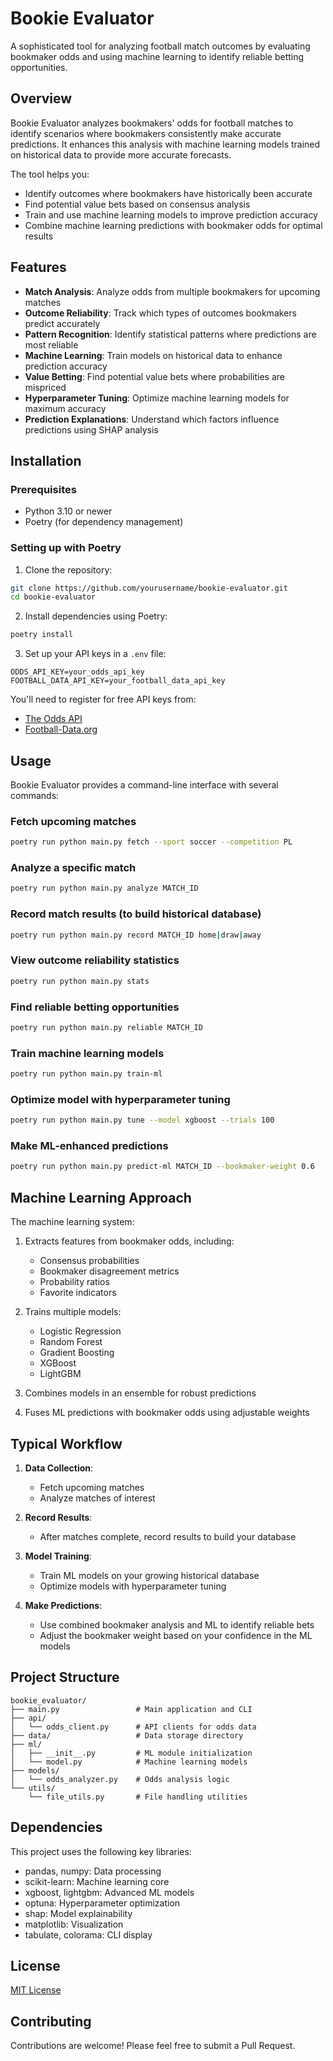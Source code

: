 # Bookie Evaluator

A sophisticated tool for analyzing football match outcomes by evaluating bookmaker odds and using machine learning to identify reliable betting opportunities.

## Overview

Bookie Evaluator analyzes bookmakers' odds for football matches to identify scenarios where bookmakers consistently make accurate predictions. It enhances this analysis with machine learning models trained on historical data to provide more accurate forecasts.

The tool helps you:
- Identify outcomes where bookmakers have historically been accurate
- Find potential value bets based on consensus analysis
- Train and use machine learning models to improve prediction accuracy
- Combine machine learning predictions with bookmaker odds for optimal results

## Features

- **Match Analysis**: Analyze odds from multiple bookmakers for upcoming matches
- **Outcome Reliability**: Track which types of outcomes bookmakers predict accurately
- **Pattern Recognition**: Identify statistical patterns where predictions are most reliable
- **Machine Learning**: Train models on historical data to enhance prediction accuracy
- **Value Betting**: Find potential value bets where probabilities are mispriced
- **Hyperparameter Tuning**: Optimize machine learning models for maximum accuracy
- **Prediction Explanations**: Understand which factors influence predictions using SHAP analysis

## Installation

### Prerequisites

- Python 3.10 or newer
- Poetry (for dependency management)

### Setting up with Poetry

1. Clone the repository:
```bash
git clone https://github.com/yourusername/bookie-evaluator.git
cd bookie-evaluator
```

2. Install dependencies using Poetry:
```bash
poetry install
```

3. Set up your API keys in a `.env` file:
```
ODDS_API_KEY=your_odds_api_key
FOOTBALL_DATA_API_KEY=your_football_data_api_key
```

You'll need to register for free API keys from:
- [The Odds API](https://the-odds-api.com/)
- [Football-Data.org](https://www.football-data.org/)

## Usage

Bookie Evaluator provides a command-line interface with several commands:

### Fetch upcoming matches

```bash
poetry run python main.py fetch --sport soccer --competition PL
```

### Analyze a specific match

```bash
poetry run python main.py analyze MATCH_ID
```

### Record match results (to build historical database)

```bash
poetry run python main.py record MATCH_ID home|draw|away
```

### View outcome reliability statistics

```bash
poetry run python main.py stats
```

### Find reliable betting opportunities

```bash
poetry run python main.py reliable MATCH_ID
```

### Train machine learning models

```bash
poetry run python main.py train-ml
```

### Optimize model with hyperparameter tuning

```bash
poetry run python main.py tune --model xgboost --trials 100
```

### Make ML-enhanced predictions

```bash
poetry run python main.py predict-ml MATCH_ID --bookmaker-weight 0.6
```

## Machine Learning Approach

The machine learning system:

1. Extracts features from bookmaker odds, including:
   - Consensus probabilities
   - Bookmaker disagreement metrics
   - Probability ratios
   - Favorite indicators

2. Trains multiple models:
   - Logistic Regression
   - Random Forest
   - Gradient Boosting
   - XGBoost
   - LightGBM

3. Combines models in an ensemble for robust predictions

4. Fuses ML predictions with bookmaker odds using adjustable weights

## Typical Workflow

1. **Data Collection**:
   - Fetch upcoming matches
   - Analyze matches of interest

2. **Record Results**:
   - After matches complete, record results to build your database

3. **Model Training**:
   - Train ML models on your growing historical database
   - Optimize models with hyperparameter tuning

4. **Make Predictions**:
   - Use combined bookmaker analysis and ML to identify reliable bets
   - Adjust the bookmaker weight based on your confidence in the ML models

## Project Structure

```
bookie_evaluator/
├── main.py                 # Main application and CLI
├── api/
│   └── odds_client.py      # API clients for odds data
├── data/                   # Data storage directory
├── ml/
│   ├── __init__.py         # ML module initialization
│   └── model.py            # Machine learning models
├── models/
│   └── odds_analyzer.py    # Odds analysis logic
└── utils/
    └── file_utils.py       # File handling utilities
```

## Dependencies

This project uses the following key libraries:
- pandas, numpy: Data processing
- scikit-learn: Machine learning core
- xgboost, lightgbm: Advanced ML models
- optuna: Hyperparameter optimization
- shap: Model explainability
- matplotlib: Visualization
- tabulate, colorama: CLI display

## License

[MIT License](LICENSE)

## Contributing

Contributions are welcome! Please feel free to submit a Pull Request.
